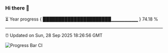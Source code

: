 ### Hi there 👋

⏳ Year progress { ██████████████████████▁▁▁▁▁▁▁▁ } 74.18 %

---

⏰ Updated on Sun, 28 Sep 2025 18:26:56 GMT

![Progress Bar CI](https://github.com/liununu/liununu/workflows/Progress%20Bar%20CI/badge.svg)
